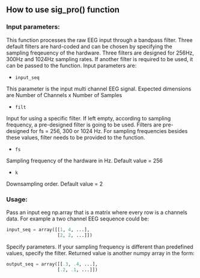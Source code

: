 ## How to use sig_pro() function
### Input parameters:

This function processes the raw EEG input through a bandpass filter. Three default filters are hard-coded and can be chosen by specifying the sampling freqeuency of the hardware. Three filters are designed for 256Hz, 300Hz and 1024Hz sampling rates. If another filter is required to be used, it can be passed to the function. Input parameters are:

* ```input_seq```

This parameter is the input multi channel EEG signal. Expected dimensions are Number of Channels x Number of Samples

* ```filt```

Input for using a specific filter. If left empty, according to sampling frequency, a pre-designed filter is going to be used. Filters are pre-designed for fs = 256, 300 or 1024 Hz. For sampling frequencies besides these values, filter needs to be provided to the function.

* ```fs```

Sampling frequency of the hardware in Hz. Default value = 256

* ```k```

Downsampling order. Default value = 2
### Usage:

Pass an input eeg np.array that is a matrix where every row is a channels data. For example a two channel EEG sequence could be:

```python
input_seq = array([[1, 4, ...],
       	           [2, 2, ...]])
```

Specify parameters. If your sampling frequency is different than predefined values, specify the filter. Returned value is another numpy array in the form:

```python
output_seq = array([[.3, .4, ...],
       	           [.2, .1, ...]])
```
